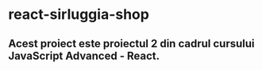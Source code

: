 # react-sirluggia-shop

## Acest proiect este proiectul 2 din cadrul cursului JavaScript Advanced - React.
